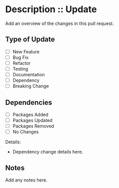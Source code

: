 # Description :: Update

Add an overview of the changes in this pull request.

## Type of Update

- [ ] New Feature
- [ ] Bug Fix
- [ ] Refactor
- [ ] Testing
- [ ] Documentation
- [ ] Dependency
- [ ] Breaking Change

## Dependencies

- [ ] Packages Added
- [ ] Packages Updated
- [ ] Packages Removed
- [ ] No Changes

Details:

- Dependency change details here.

## Notes

Add any notes here.
